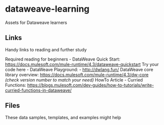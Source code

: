 # dataweave-learning
Assets for Dataweave learners

## Links

Handy links to reading and further study

Required reading for beginners - DataWeave Quick Start: https://docs.mulesoft.com/mule-runtime/4.3/dataweave-quickstart
Try your code here - DataWeave Playground: - http://dwlang.fun/
DataWeave core library overview: https://docs.mulesoft.com/mule-runtime/4.3/dw-core *(check version number to match your need)*
HowTo Article - Curried Functions: https://blogs.mulesoft.com/dev-guides/how-to-tutorials/write-curried-functions-in-dataweave/


## Files

These data samples, templates, and examples might help
